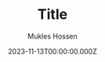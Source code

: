 ---
title: Title
meta_title: Meta title expressionfd afasd
description: description
date: 2023-11-13T00:00:00.000Z
image: ''
categories:
  - New Value
author: Mukles Hossen
tags:
  - New Value
  - New Value
draft: true
---